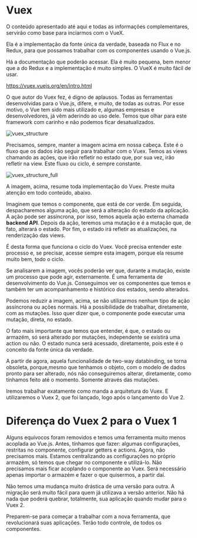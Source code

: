 # Vuex

O conteúdo apresentado até aqui e todas as informações complementares, servirão como base para inciarmos com o VueX.

Ela é a implementação da fonte única da verdade, baseada no Flux e no Redux, para que possamos trabalhar com os componentes usando o Vue.js.

Há a  documentação que poderão acessar. Ela é muito pequena, bem menor que a do Redux e a implementação é muito simples. 
O VueX é muito fácil de usar.

<https://vuex.vuejs.org/en/intro.html>

O que autor do Vuex fez, é digno de aplausos. Todas as ferramentas desenvolvidas para o Vue.js, difere, e muito, de todas as outras. 
Por esse motivo, o Vue tem sido mais utilizado e, algumas empresas e desenvolvedores, já vêm aderindo ao uso dele. 
Temos que olhar para este framework com carinho e não podemos ficar desatualizados.

![vuex_structure](./images/vuex_structure.png "vuex_structure")

Precisamos, sempre, manter a imagem acima em nossa cabeça. Este é o fluxo que os dados irão seguir para trabalhar com o Vuex. Temos as views chamando as ações, que irão refletir no estado que, por sua vez, irão refletir na view. 
Este fluxo ou ciclo, é sempre constante.

![vuex_structure_full](./images/vuex_structure_full.png "vuex_structure_full")

A imagem, acima, resume toda implementação do Vuex. Preste muita atenção em todo conteúdo, abaixo.

Imaginem que temos o componente, que está de cor verde. Em seguida, despacharemos alguma ação, que será a alteração do estado da aplicação. 
A ação pode ser assíncrona, por isso, temos aquela ação externa chamada **backend API**. 
Depois da ação, teremos uma mutação e é a mutação que, de fato, alterará o estado. 
Por fim, o estado irá refletir as atualizações, na renderização das views.

É desta forma que funciona o ciclo do Vuex. Você precisa entender este processo e, se precisar, acesse sempre esta imagem, porque ela resume muito bem, todo o ciclo.

Se analisarem a imagem, vocês poderão ver que, durante a mutação, existe um processo que pode agir, externamente. 
É uma ferramenta de desenvolvimento do Vue.js. Conseguimos ver os componentes que temos e também ter um acompanhamento e histórico dos estados, sendo alterados.

Podemos reduzir a imagem, acima, se não utilizarmos nenhum tipo de ação assíncrona ou ações normais. 
Há a possibilidade de  trabalhar, diretamente, com as mutações. Isso quer dizer que, o componente pode executar uma mutação, direta, no estado.

O fato mais importante que temos que entender, é que, o estado ou armazém, só será alterado por mutações, independente se existirá uma action ou não. 
O estado nunca será acessado, diretamente, pois este é o conceito da fonte única da verdade.

A partir de agora, aquela funcionalidade de two-way databinding, se torna obsoleta, porque,mesmo que tenhamos o objeto, com o modelo de dados pronto para ser alterado, nós não conseguiremos alterar, diretamente, como tínhamos feito até o momento. Somente através das mutações.

Iremos trabalhar exatamente como manda a arquitetura do Vuex. E utilizaremos o Vuex 2, que foi lançado, logo após o lançamento do Vue 2.

# Diferença do Vuex 2 para o Vuex 1

Alguns equívocos foram removidos e temos uma ferramenta muito menos acoplada ao Vue.js. 
Antes, tínhamos que fazer: algumas configurações, restritas no componente, configurar getters e actions. 
Agora, não precisamos mais. Estamos centralizando as configurações no próprio armazém, só temos que chegar no componente e utilizá-lo. 
Não precisamos mais ficar acoplando o componente ao Vuex. Será necessário apenas importar o armazém e fazer o que quisermos, a partir daí.

Não temos uma mudança muito drástica de uma versão para outra. A migração será muito fácil para quem já utilizava a versão anterior. 
Não há nada que poderá quebrar, totalmente, sua aplicação quando mudar para o Vuex 2.

Preparem-se para começar a trabalhar com a nova ferramenta, que revolucionará  suas aplicações. 
Terão todo controle, de todos os componentes.